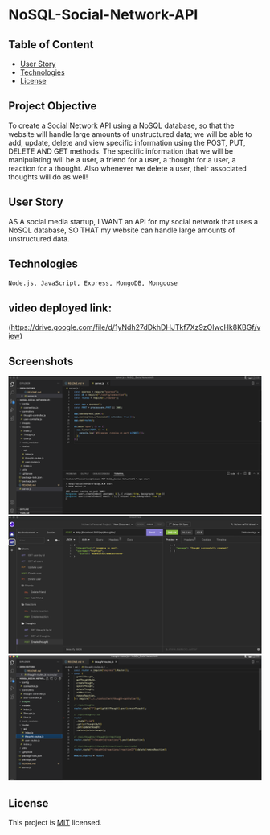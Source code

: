 # NoSQL-Social-Network-API

## Table of Content
* [ User Story ](#User-Story)
* [ Technologies ](#Technologies)
* [ License ](#License)

## Project Objective
To create a Social Network API using a NoSQL database, so that the website will handle large amounts of unstructured data; we will be able to add, update, delete and view specific information using the POST, PUT, DELETE AND GET methods. The specific information that we will be manipulating will be a user, a friend for a user, a thought for a user, a reaction for a thought. Also whenever we delete a user, their associated thoughts will do as well! 

## User Story
AS A social media startup, I WANT an API for my social network that uses a NoSQL database, SO THAT my website can handle large amounts of unstructured data.

## Technologies 
```
Node.js, JavaScript, Express, MongoDB, Mongoose
```
## video deployed link:
(https://drive.google.com/file/d/1yNdh27dDkhDHJTkf7Xz9zOlwcHk8KBGf/view)

## Screenshots
![screenshot-1](./images/Screenshot-1.png)
![screenshot-2](./images/Screenshot-2.png)
![screenshot-3](./images/Screenshot-3.png)


## License
This project is [MIT](https://choosealicense.com/licenses/mit/) licensed.

